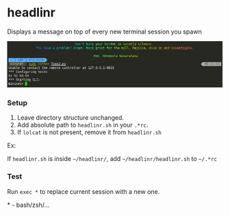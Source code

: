 # headlinr

Displays a message on top of every new terminal session you spawn

![headlinr.PNG](/screenshots/headlinr.PNG?raw=true "Screenshot")

### Setup

1. Leave directory structure unchanged.
2. Add absolute path to ```headlinr.sh``` in your ```.*rc```.
3. If ```lolcat``` is not present, remove it from ```headlinr.sh```

Ex:

If ```headlinr.sh``` is inside ```~/headlinr/```, add ```~/headlinr/headlinr.sh``` to ```~/.*rc```

### Test

Run ```exec *``` to replace current session with a new one.

\* - bash/zsh/...
